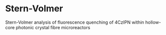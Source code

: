 # Stern-Volmer
Stern-Volmer analysis of fluorescence quenching of 4CzIPN within hollow-core photonic crystal fibre microreactors
